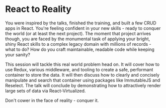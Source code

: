 # React to Reality
You were inspired by the talks, finished the training, and built a few CRUD apps in React. You're feeling confident in your new skills - ready to conquer the world (or at least the next project). The moment that project arrives though, you are faced by the monumental task of applying your bright, shiny React skills to a complex legacy domain with millions of records - what to do? How do you craft maintainable, readable code while keeping your sanity?

This session will tackle this real world problem head on. It will cover how to use Redux, various middleware, and tooling to create a safe, performant container to store the data. It will then discuss how to clearly and concisely manipulate and search that container using packages like ImmutableJS and Reselect. The talk will conclude by demonstrating how to attractively render large sets of data via React-Virtualized.

Don't cower in the face of reality - conquer it.
